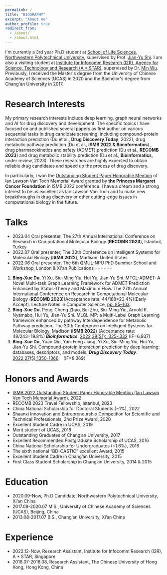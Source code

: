 ```yaml
---
permalink: /
title: "BIOGRAPHY"
excerpt: "About me"
author_profile: true
redirect_from: 
  - /about/
  - /about.html
---
```


I'm currently a 3rd year Ph.D student at [School of Life Sciences, Northwestern Polytechnical University](https://shengming.nwpu.edu.cn/Home.htm), supervised by Prof. [Jian-Yu Shi](https://www.researchgate.net/profile/Jian-Yu-Shi). I am also a visiting student at [Institute for Infocomm Research (I2R), Agency for Science, Technology and Research (A * STAR)](https://www.a-star.edu.sg/i2r), supervised by Dr. [Min Wu](https://sites.google.com/site/wumincf/home). Previously, I received the Master's degree from the University of Chinese Academy of Sciences (UCAS) in 2020 and the Bachelor's degree from Chang'an University in 2017.

Research Interests
======
My primary research interests include deep learning, graph neural networks and AI for drug discovery and development. The specific topics I have focused on and published several papers as first author on various sequential tasks in drug candidate screening, including compound-protein interaction prediction (Du et al., **Drug Discovery Today**, 2022), drug metabolic pathway prediction (Du et al., **ISMB 2022 & Bioinformatics**) , drug pharmacokinetics and safety (ADMET) prediction (Du et al., **RECOMB 2023**) and drug metabolic stability prediction (Du et al., **Bioinformatics**, under review, 2023). These researches are highly expected to obtain reliable drug candidates and speed up the process of drug discovery.

In particularly, I won the [Outstanding Student Paper Honorable Mention](https://www.iscb.org/ismb2022-general-info/award-winners) of Ian Lawson Van Toch Memorial Award granted by **the Princess Margaret Cancer Foundation** in ISMB 2022 conference. I have a dream and a strong interest to be as excellent as Ian Lawson Van Toch and to make new breakthroughs in drug discovery or other cutting-edge issues in computational biology in the future. 

Talks
======
+ 2023.04 Oral presenter, The 27th Annual International Conference on Research in Computational Molecular Biology (**RECOMB 2023**), Istanbul, Turkey
+ 2022.07 Oral presenter, The 30th Conference on Intelligent Systems for Molecular Biology (**ISMB 2022**), Madison, United States
+ 2022.06 Oral presenter, The 6th QMUL-NPU PhD Summer School and Workshop, London & Xi'an
Publications
======
1. **Bing-Xue Du**, Yi Xu, Siu-Ming Yiu, Hui Yu, Jian-Yu Shi. MTGL-ADMET: A Novel Multi-task Graph Learning Framework for ADMET Prediction Enhanced by Status-Theory and Maximum Flow. The 27th Annual International Conference on Research in Computational Molecular Biology (**RECOMB 2023**)(Acceptance rate: 44/188=23.4%)(Early Accept). Lecture Notes in Computer Science, [pp. 85–103](https://link.springer.com/chapter/10.1007/978-3-031-29119-7_6).
2. **Bing-Xue Du**, Peng-Cheng Zhao, Bei Zhu, Siu-Ming Yiu, Arnold K. Nyamabo, Hui Yu, Jian-Yu Shi. MLGL-MP: a Multi-Label Graph Learning framework enhanced by pathway Interdependence for Metabolic Pathway prediction. The 30th Conference on Intelligent Systems for Molecular Biology, Madison (**ISMB 2022**) (Acceptance rate: 48/243=19.8%) ***Bioinformatics***. [2022,38(S1): i325-i332](https://academic.oup.com/bioinformatics/article/38/Supplement_1/i325/6617514) (IF=6.937)
3. **Bing-Xue Du**, Yuan Qin, Yan-Feng Jiang, Yi Xu, Siu-Ming Yiu, Hui Yu, Jian-Yu Shi. Compound-protein interaction prediction by deep learning: databases, descriptors, and models. ***Drug Discovery Today***. [2022,27(5):1350-1366](https://www.sciencedirect.com/science/article/pii/S1359644622000848). （IF=8.369）

Honors and Awards
======
+ [ISMB 2022 Outstanding Student Paper Honorable Mention (Ian Lawson Van Toch Memorial Award)](https://www.iscb.org/ismb2022-general-info/award-winners), 2022 
+ RECOMB 2023 Travel Fellowship, Istanbul, 2023
+ China National Scholarship for Doctoral Students (~1%), 2022
+ Shaanxi Innovation and Entrepreneurship Competition for Scientific and Technical Professionals, 2nd Prize Award, 2020
+ Excellent Student Cadre in UCAS, 2019
+ Merit student of UCAS, 2018
+ Outstanding Graduates of Chang’an University, 2017
+ Excellent Recommended Postgraduate Scholarship of UCAS, 2016
+ China National Scholarship for Undergraduates (~1.6%), 2016
+ The sixth national “BD-CASTIC” excellent Award, 2015
+ Excellent Student Cadre in Chang’an University, 2015
+ First Class Student Scholarship in Chang’an University, 2014 & 2015

Education
======
+ 2020.09-Now, Ph.D Candidate, Northwestern Polytechnical University, Xi’an China
+ 2017.09-2020.07 M.S., University of Chinese Academy of Sciences (UCAS), Beijing, China
+ 2013.08-2017.07 B.S., Chang’an University, Xi’an China

Experience
======
+ 2022.12-Now, Research Assistant, Institute for Infocomm Research (I2R), A * STAR, Singapore
+ 2018.07-2018.08, Research Assistant, The Chinese University of Hong Kong, Hong Kong, China
